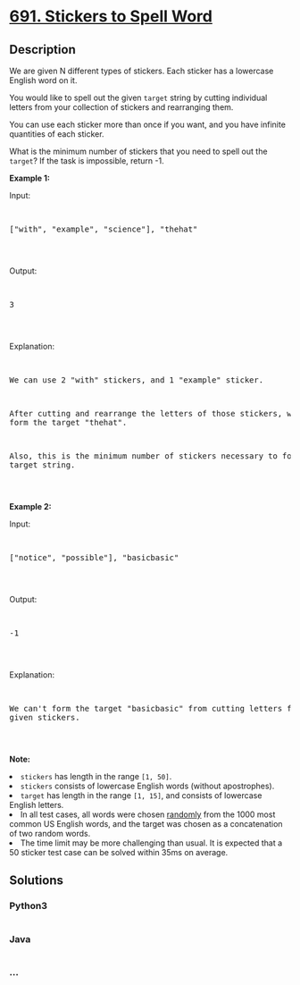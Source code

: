 # [691. Stickers to Spell Word](https://leetcode.com/problems/stickers-to-spell-word)

## Description
<p>

We are given N different types of stickers.  Each sticker has a lowercase English word on it.

</p><p>

You would like to spell out the given <code>target</code> string by cutting individual letters from your collection of stickers and rearranging them.

</p><p>

You can use each sticker more than once if you want, and you have infinite quantities of each sticker.

</p><p>

What is the minimum number of stickers that you need to spell out the <code>target</code>?  If the task is impossible, return -1.

</p>



<p><b>Example 1:</b></p>

<p>Input:<pre>

["with", "example", "science"], "thehat"

</pre></p>



<p>Output:<pre>

3

</pre></p>



<p>Explanation:<pre>

We can use 2 "with" stickers, and 1 "example" sticker.

After cutting and rearrange the letters of those stickers, we can form the target "thehat".

Also, this is the minimum number of stickers necessary to form the target string.

</pre></p>



<p><b>Example 2:</b></p>

<p>Input:<pre>

["notice", "possible"], "basicbasic"

</pre></p>



<p>Output:<pre>

-1

</pre></p>



<p>Explanation:<pre>

We can't form the target "basicbasic" from cutting letters from the given stickers.

</pre></p>



<p><b>Note:</b>

<li><code>stickers</code> has length in the range <code>[1, 50]</code>.</li>

<li><code>stickers</code> consists of lowercase English words (without apostrophes).</li>

<li><code>target</code> has length in the range <code>[1, 15]</code>, and consists of lowercase English letters.</li>

<li>In all test cases, all words were chosen <u>randomly</u> from the 1000 most common US English words, and the target was chosen as a concatenation of two random words.</li>

<li>The time limit may be more challenging than usual.  It is expected that a 50 sticker test case can be solved within 35ms on average.</li>

</p>


## Solutions


<!-- tabs:start -->

### **Python3**

```python

```

### **Java**

```java

```

### **...**
```

```

<!-- tabs:end -->